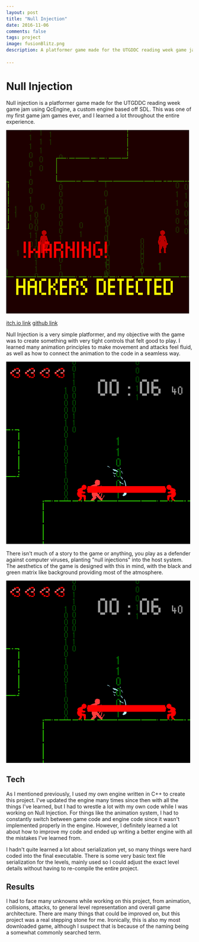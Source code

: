 ```yaml
---
layout: post
title: "Null Injection"
date: 2016-11-06
comments: false
tags: project
image: fusionBlitz.png
description: A platformer game made for the UTGDDC reading week game jam using a QcEngine, a custom engine based off of SDL

---
```


# Null Injection

Null injection is a platformer game made for the UTGDDC reading week game jam using QcEngine, a custom engine based off SDL. This was one of my first game jam games ever, and I learned a lot throughout the entire experience.

![Screenshot 1](/assets/projects/nullInjection1.png)

[itch.io link](https://quichi.itch.io/null-injector)
[github link](https://github.com/ianw3214/Null-Injection)

Null Injection is a very simple platformer, and my objective with the game was to create something with very tight controls that felt good to play. I learned many animation principles to make movement and attacks feel fluid, as well as how to connect the animation to the code in a seamless way.

![Screenshot 2](/assets/projects/nullInjection2.png)

There isn't much of a story to the game or anything, you play as a defender against computer viruses, planting "null injections" into the host system. The aesthetics of the game is designed with this in mind, with the black and green matrix like background providing most of the atmosphere.

![Screenshot 2](/assets/projects/nullInjection2.png)

## Tech

As I mentioned previously, I used my own engine written in C++ to create this project. I've updated the engine many times since then with all the things I've learned, but I had to wrestle a lot with my own code while I was working on Null Injection. For things like the animation system, I had to constantly switch between game code and engine code since it wasn't implemented properly in the engine. However, I definitely learned a lot about how to improve my code and ended up writing a better engine with all the mistakes I've learned from.

I hadn't quite learned a lot about serialization yet, so many things were hard coded into the final executable. There is some very basic text file serialization for the levels, mainly used so I could adjust the exact level details without having to re-compile the entire project.

## Results

I had to face many unknowns while working on this project, from animation, collisions, attacks, to general level representation and overall game architecture. There are many things that could be improved on, but this project was a real stepping stone for me. Ironically, this is also my most downloaded game, although I suspect that is because of the naming being a somewhat commonly searched term.
